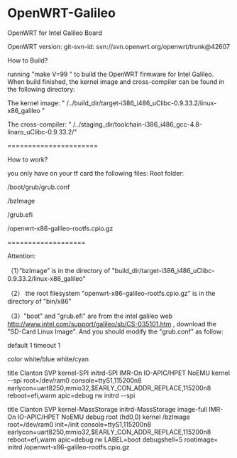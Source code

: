 OpenWRT-Galileo
===============

OpenWRT for Intel Galileo Board 

OpenWRT version: git-svn-id: svn://svn.openwrt.org/openwrt/trunk@42607

How to Build?

running "make V=99 " to build the OpenWRT firmware for Intel Galileo.
When build finished, the kernel image and cross-compiler can be found in the following directory:

The kernel image: " /../build_dir/target-i386_i486_uClibc-0.9.33.2/linux-x86_galileo "

The cross-compiler: " /../staging_dir/toolchain-i386_i486_gcc-4.8-linaro_uClibc-0.9.33.2/"

======================

How to work?

you only have on your tf card the following files:
Root folder:

/boot/grub/grub.conf

/bzImage

/grub.efi

/openwrt-x86-galileo-rootfs.cpio.gz

===================

Attention:

（1）”bzImage”  is in the directory of "build_dir/target-i386_i486_uClibc-0.9.33.2/linux-x86_galileo"

（2） the root filesystem  "openwrt-x86-galileo-rootfs.cpio.gz"  is in the directory of "bin/x86"

（3）"boot" and "grub.efi" are from the intel galileo web http://www.intel.com/support/galileo/sb/CS-035101.htm , download the "SD-Card Linux Image".
And you should modify the "grub.conf" as follow:


default 1
timeout 1

color white/blue white/cyan

title Clanton SVP kernel-SPI initrd-SPI IMR-On IO-APIC/HPET NoEMU
    kernel --spi root=/dev/ram0 console=ttyS1,115200n8 earlycon=uart8250,mmio32,$EARLY_CON_ADDR_REPLACE,115200n8 reboot=efi,warm apic=debug rw
    initrd --spi

title Clanton SVP kernel-MassStorage initrd-MassStorage image-full IMR-On IO-APIC/HPET NoEMU debug
    root (hd0,0)
    kernel /bzImage root=/dev/ram0 init=/init console=ttyS1,115200n8 earlycon=uart8250,mmio32,$EARLY_CON_ADDR_REPLACE,115200n8 reboot=efi,warm apic=debug rw LABEL=boot debugshell=5 rootimage=
    initrd /openwrt-x86-galileo-rootfs.cpio.gz
 


